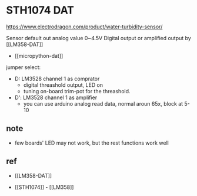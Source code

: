 
# STH1074 DAT

https://www.electrodragon.com/product/water-turbidity-sensor/

Sensor default out analog value 0~4.5V
Digital output or amplified output by [[LM358-DAT]]

- [[micropython-dat]]

jumper select: 
- D: LM3528 channel 1 as comprator
  - digital threashold output, LED on
  - tuning on-board trim-pot for the threashold.
- D': LM3528 channel 1 as amplifier
  - you can use arduino analog read data, normal aroun 65x, block at 5-10


## note 

- few boards' LED may not work, but the rest functions work well


## ref 

- [[LM358-DAT]]

- [[STH1074]] - [[LM358]]